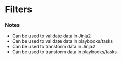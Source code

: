 # Filters



### Notes

* Can be used to validate data in Jinja2
* Can be used to validate data in playbooks/tasks
* Can be used to transform data in Jinja2
* Can be used to transform data in playbooks/tasks
